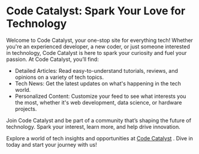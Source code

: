 # Code Catalyst: Spark Your Love for Technology

Welcome to Code Catalyst, your one-stop site for everything tech! Whether you're an experienced developer, a new coder, or just someone interested in technology, Code Catalyst is here to spark your curiosity and fuel your passion.
At Code Catalyst, you’ll find:

- Detailed Articles: Read easy-to-understand tutorials, reviews, and opinions on a variety of tech topics.
- Tech News: Get the latest updates on what's happening in the tech world.
- Personalized Content: Customize your feed to see what interests you the most, whether it's web development, data science, or hardware projects.


Join Code Catalyst and be part of a community that’s shaping the future of technology. Spark your interest, learn more, and help drive innovation.

Explore a world of tech insights and opportunities at [ Code Catalyst](https://code-catalyst.vercel.app/) . Dive in today and start your journey with us!
